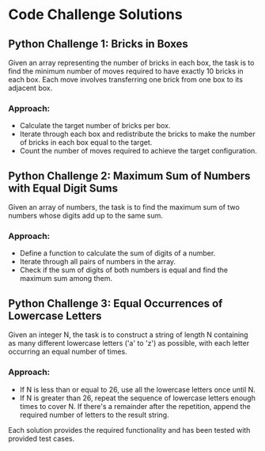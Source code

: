 # Code Challenge Solutions

## Python Challenge 1: Bricks in Boxes
Given an array representing the number of bricks in each box, the task is to find the minimum number of moves required to have exactly 10 bricks in each box. Each move involves transferring one brick from one box to its adjacent box.

### Approach:
- Calculate the target number of bricks per box.
- Iterate through each box and redistribute the bricks to make the number of bricks in each box equal to the target.
- Count the number of moves required to achieve the target configuration.

## Python Challenge 2: Maximum Sum of Numbers with Equal Digit Sums
Given an array of numbers, the task is to find the maximum sum of two numbers whose digits add up to the same sum.

### Approach:
- Define a function to calculate the sum of digits of a number.
- Iterate through all pairs of numbers in the array.
- Check if the sum of digits of both numbers is equal and find the maximum sum among them.

## Python Challenge 3: Equal Occurrences of Lowercase Letters
Given an integer N, the task is to construct a string of length N containing as many different lowercase letters ('a' to 'z') as possible, with each letter occurring an equal number of times.

### Approach:
- If N is less than or equal to 26, use all the lowercase letters once until N.
- If N is greater than 26, repeat the sequence of lowercase letters enough times to cover N. If there's a remainder after the repetition, append the required number of letters to the result string.

Each solution provides the required functionality and has been tested with provided test cases.
